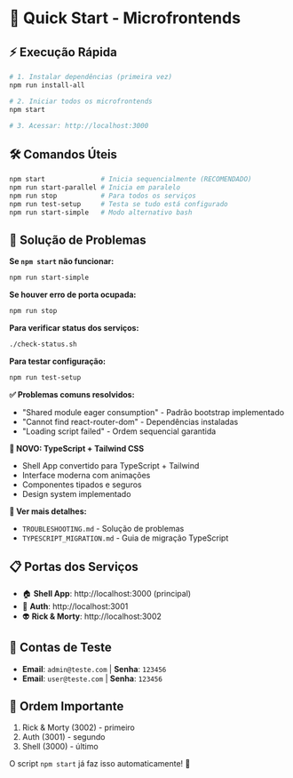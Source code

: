 # 🚀 Quick Start - Microfrontends

## ⚡ Execução Rápida

```bash
# 1. Instalar dependências (primeira vez)
npm run install-all

# 2. Iniciar todos os microfrontends
npm start

# 3. Acessar: http://localhost:3000
```

## 🛠️ Comandos Úteis

```bash
npm start              # Inicia sequencialmente (RECOMENDADO)
npm run start-parallel # Inicia em paralelo
npm run stop           # Para todos os serviços
npm run test-setup     # Testa se tudo está configurado
npm run start-simple   # Modo alternativo bash
```

## 🔧 Solução de Problemas

**Se `npm start` não funcionar:**

```bash
npm run start-simple
```

**Se houver erro de porta ocupada:**

```bash
npm run stop
```

**Para verificar status dos serviços:**

```bash
./check-status.sh
```

**Para testar configuração:**

```bash
npm run test-setup
```

**✅ Problemas comuns resolvidos:**

- "Shared module eager consumption" - Padrão bootstrap implementado
- "Cannot find react-router-dom" - Dependências instaladas
- "Loading script failed" - Ordem sequencial garantida

**🎉 NOVO: TypeScript + Tailwind CSS**

- Shell App convertido para TypeScript + Tailwind
- Interface moderna com animações
- Componentes tipados e seguros
- Design system implementado

**📖 Ver mais detalhes:**

- `TROUBLESHOOTING.md` - Solução de problemas
- `TYPESCRIPT_MIGRATION.md` - Guia de migração TypeScript

## 📋 Portas dos Serviços

- 🏠 **Shell App**: http://localhost:3000 (principal)
- 🔐 **Auth**: http://localhost:3001
- 👽 **Rick & Morty**: http://localhost:3002

## 🎯 Contas de Teste

- **Email**: `admin@teste.com` | **Senha**: `123456`
- **Email**: `user@teste.com` | **Senha**: `123456`

## 🚨 Ordem Importante

1. Rick & Morty (3002) - primeiro
2. Auth (3001) - segundo
3. Shell (3000) - último

O script `npm start` já faz isso automaticamente! 🎉
